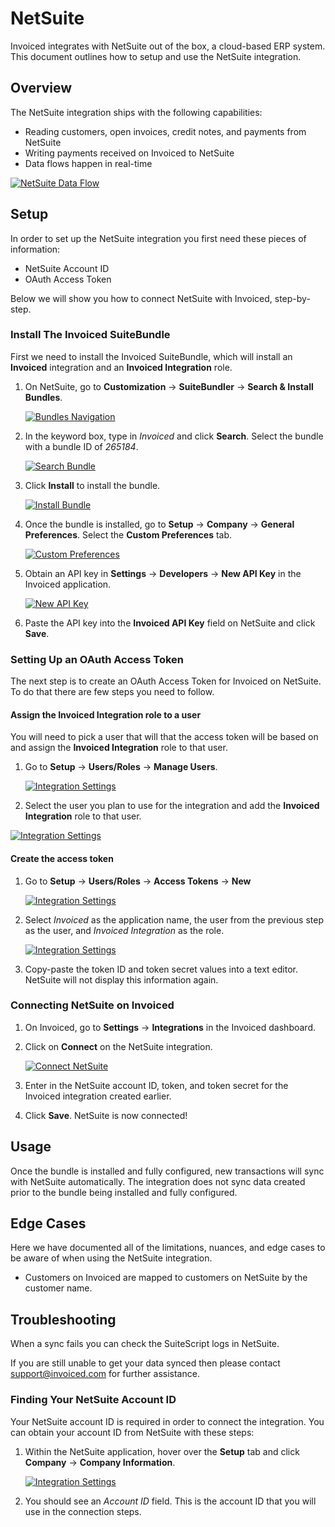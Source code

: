 # NetSuite

Invoiced integrates with NetSuite out of the box, a cloud-based ERP system. This document outlines how to setup and use the NetSuite integration.

## Overview

The NetSuite integration ships with the following capabilities:

- Reading customers, open invoices, credit notes, and payments from NetSuite
- Writing payments received on Invoiced to NetSuite
- Data flows happen in real-time

[![NetSuite Data Flow](/docs/img/netsuite-object-mapping.png)](/docs/img/netsuite-object-mapping.png)

## Setup

In order to set up the NetSuite integration you first need these pieces of information:
- NetSuite Account ID
- OAuth Access Token

Below we will show you how to connect NetSuite with Invoiced, step-by-step.

### Install The Invoiced SuiteBundle
First we need to install the Invoiced SuiteBundle, which will install an **Invoiced** integration and an **Invoiced Integration** role.

1. On NetSuite, go to **Customization** &rarr; **SuiteBundler** &rarr; **Search & Install Bundles**.

   [![Bundles Navigation](/docs/img/netsuite-suite-bundle.png)](/docs/img/netsuite-suite-bundle.png)

2. In the keyword box, type in *Invoiced* and click **Search**.  Select the bundle with a bundle ID of *265184*.
 
   [![Search Bundle](/docs/img/netsuite-choose-invoiced.png)](/docs/img/netsuite-choose-invoiced.png)

3. Click **Install** to install the bundle.

   [![Install Bundle](/docs/img/netsuite-bundle-install.png)](/docs/img/netsuite-bundle-install.png)

4. Once the bundle is installed, go to **Setup** &rarr; **Company** &rarr; **General Preferences**. Select the **Custom Preferences** tab.

   [![Custom Preferences](/docs/img/netsuite-custom-preferences.png)](/docs/img/netsuite-custom-preferences.png)

5. Obtain an API key in **Settings** &rarr; **Developers** &rarr; **New API Key** in the Invoiced application.

   [![New API Key](/docs/img/netsuite-new-api-key.png)](/docs/img/netsuite-new-api-key.png)

6. Paste the API key into the **Invoiced API Key** field on NetSuite and click **Save**.

### Setting Up an OAuth Access Token

The next step is to create an OAuth Access Token for Invoiced on NetSuite. To do that there are few steps you need to follow.

#### Assign the Invoiced Integration role to a user

You will need to pick a user that will that the access token will be based on and assign the **Invoiced Integration** role to that user.

1. Go to **Setup** &rarr; **Users/Roles** &rarr; **Manage Users**.

   [![Integration Settings](/docs/img/netsuite-manage-users.png)](/docs/img/netsuite-manage-users.png)

2.  Select the user you plan to use for the integration and add the **Invoiced Integration** role to that user.

   [![Integration Settings](/docs/img/netsuite-user-add-webservices.png)](/docs/img/netsuite-user-add-webservices.png)

#### Create the access token

1. Go to **Setup** &rarr; **Users/Roles** &rarr; **Access Tokens** &rarr; **New**

   [![Integration Settings](/docs/img/netsuite-create-accesstoken.png)](/docs/img/netsuite-create-accesstoken.png)

2. Select *Invoiced* as the application name, the user from the previous step as the user, and *Invoiced Integration* as the role.

   [![Integration Settings](/docs/img/netsuite-add-access-token.png)](/docs/img/netsuite-add-access-token.png)

3. Copy-paste the token ID and token secret values into a text editor. NetSuite will not display this information again.

### Connecting NetSuite on Invoiced

1. On Invoiced, go to **Settings** &rarr; **Integrations** in the Invoiced dashboard.

2. Click on **Connect** on the NetSuite integration.

   [![Connect NetSuite](/docs/img/connect-netsuite.png)](/docs/img/connect-netsuite.png)

3. Enter in the NetSuite account ID, token, and token secret for the Invoiced integration created earlier.

4. Click **Save**. NetSuite is now connected!

## Usage

Once the bundle is installed and fully configured, new transactions will sync with NetSuite automatically. The integration does not sync data created prior to the bundle being installed and fully configured.

## Edge Cases

Here we have documented all of the limitations, nuances, and edge cases to be aware of when using the NetSuite integration.

- Customers on Invoiced are mapped to customers on NetSuite by the customer name.

## Troubleshooting

When a sync fails you can check the SuiteScript logs in NetSuite.

If you are still unable to get your data synced then please contact [support@invoiced.com](mailto:support@invoiced.com) for further assistance.

### Finding Your NetSuite Account ID

Your NetSuite account ID is required in order to connect the integration. You can obtain your account ID from NetSuite with these steps:

1. Within the NetSuite application, hover over the **Setup** tab and click **Company** &rarr; **Company Information**.

   [![Integration Settings](/docs/img/netsuite-account-id.png)](/docs/img/netsuite-account-id.png)

2. You should see an *Account ID* field. This is the account ID that you will use in the connection steps.